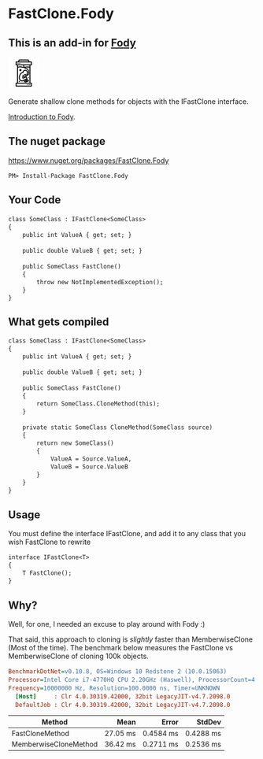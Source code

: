 # FastClone.Fody


## This is an add-in for [Fody](https://github.com/Fody/Fody/) 

![Icon](https://github.com/lsadam0/FastClone.Fody/blob/master/Icons/clone_package.png)

Generate shallow clone methods for objects with the IFastClone<T> interface.

[Introduction to Fody](http://github.com/Fody/Fody/wiki/SampleUsage).

## The nuget package

https://www.nuget.org/packages/FastClone.Fody

    PM> Install-Package FastClone.Fody


## Your Code

    class SomeClass : IFastClone<SomeClass>
    {
        public int ValueA { get; set; }

        public double ValueB { get; set; }
        
        public SomeClass FastClone()
        {
            throw new NotImplementedException();
        }
    }


## What gets compiled

    class SomeClass : IFastClone<SomeClass>
    {
        public int ValueA { get; set; }

        public double ValueB { get; set; }

        public SomeClass FastClone()
        {
            return SomeClass.CloneMethod(this);
        }

        private static SomeClass CloneMethod(SomeClass source)
        {
            return new SomeClass()
            {
                ValueA = Source.ValueA,
                ValueB = Source.ValueB                        
            }
        }
    }

## Usage

You must define the interface IFastClone<T>, and add it to any class that you wish FastClone to rewrite

    interface IFastClone<T>
    {
        T FastClone();
    }

## Why?

Well, for one, I needed an excuse to play around with Fody :)

That said, this approach to cloning is *slightly* faster than MemberwiseClone (Most of the time).   The benchmark below measures the FastClone vs MemberwiseClone of cloning 100k objects.
``` ini
BenchmarkDotNet=v0.10.8, OS=Windows 10 Redstone 2 (10.0.15063)
Processor=Intel Core i7-4770HQ CPU 2.20GHz (Haswell), ProcessorCount=4
Frequency=10000000 Hz, Resolution=100.0000 ns, Timer=UNKNOWN
  [Host]     : Clr 4.0.30319.42000, 32bit LegacyJIT-v4.7.2098.0
  DefaultJob : Clr 4.0.30319.42000, 32bit LegacyJIT-v4.7.2098.0
```
 |                Method |     Mean |     Error |    StdDev |
 |---------------------- |---------:|----------:|----------:|
 |       FastCloneMethod | 27.05 ms | 0.4584 ms | 0.4288 ms |
 | MemberwiseCloneMethod | 36.42 ms | 0.2711 ms | 0.2536 ms |